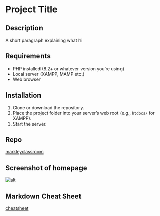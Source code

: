 # Project Title

## Description
A short paragraph explaining what hi

## Requirements
- PHP installed (8.2+ or whatever version you’re using)
- Local server (XAMPP, MAMP etc,)
- Web browser

## Installation
1. Clone or download the repository.
2. Place the project folder into your server’s web root (e.g., `htdocs/` for XAMPP).
3. Start the server.

## Repo
[markleyclassroom](https://github.com/MarkleyClassroom/phplessonChapter2)

## Screenshot of homepage
![alt](url)
## Markdown Cheat Sheet
[cheatsheet](https://www.markdownguide.org/cheat-sheet/)